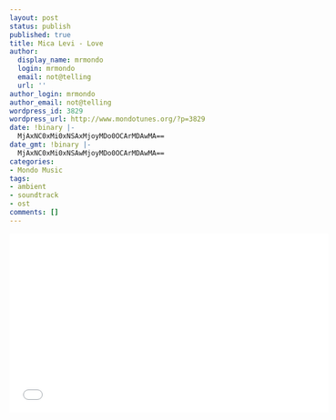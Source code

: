 ```yaml
---
layout: post
status: publish
published: true
title: Mica Levi - Love
author:
  display_name: mrmondo
  login: mrmondo
  email: not@telling
  url: ''
author_login: mrmondo
author_email: not@telling
wordpress_id: 3829
wordpress_url: http://www.mondotunes.org/?p=3829
date: !binary |-
  MjAxNC0xMi0xNSAxMjoyMDo0OCArMDAwMA==
date_gmt: !binary |-
  MjAxNC0xMi0xNSAwMjoyMDo0OCArMDAwMA==
categories:
- Mondo Music
tags:
- ambient
- soundtrack
- ost
comments: []
---
```

<iframe width="560" height="315" src="//www.youtube.com/embed/lggI2bQefeU" frameborder="0"> </iframe>
